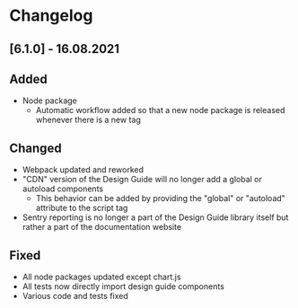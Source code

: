 # Changelog

## [6.1.0] - 16.08.2021

## Added
- Node package
  - Automatic workflow added so that a new node package is released whenever there is a new tag

## Changed
- Webpack updated and reworked
- "CDN" version of the Design Guide will no longer add a global or autoload components
  - This behavior can be added by providing the "global" or "autoload" attribute to the script tag
- Sentry reporting is no longer a part of the Design Guide library itself but rather a part of the documentation website

## Fixed
- All node packages updated except chart.js
- All tests now directly import design guide components
- Various code and tests fixed